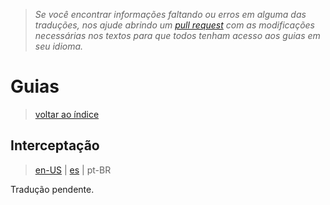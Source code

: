 > *Se você encontrar informações faltando ou erros em alguma das traduções, nos ajude abrindo um [pull request](https://github.com/gbaptista/luminous/pulls) com as modificações necessárias nos textos para que todos tenham acesso aos guias em seu idioma.*

# Guias
> [voltar ao índice](../)

## Interceptação

> [en-US](../../../en-US/guides/how-it-works/interception.md) | [es](../../../es/guides/how-it-works/interception.md) | pt-BR

Tradução pendente.
